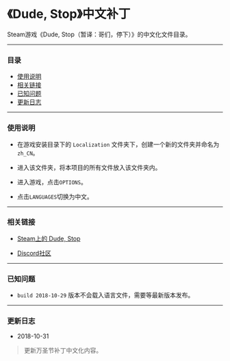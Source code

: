 # 《Dude, Stop》中文补丁

Steam游戏《Dude, Stop（暂译：哥们，停下）》的中文化文件目录。

------

### 目录

* [使用说明](#使用说明-1)
* [相关链接](#相关链接-1)
* [已知问题](#已知问题-1)
* [更新日志](#更新日志-1)

------

### <span id="使用说明-1">使用说明</span>

* 在游戏安装目录下的 ```Localization``` 文件夹下，创建一个新的文件夹并命名为 ```zh_CN```。

* 进入该文件夹，将本项目的所有文件放入该文件夹内。

* 进入游戏，点击```OPTIONS```。

* 点击```LANGUAGES```切换为中文。

------

### <span id="相关链接-1">相关链接</spam>

* [Steam上的 Dude, Stop](https://store.steampowered.com/app/574560/Dude_Stop/)

* [Discord社区](https://discord.gg/vdge2Vh)

------

### <span id="已知问题-1">已知问题</spam>

* ```build 2018-10-29``` 版本不会载入语言文件，需要等最新版本发布。

------


### <span id="更新日志-1">更新日志</span>

* 2018-10-31

> 更新万圣节补丁中文化内容。